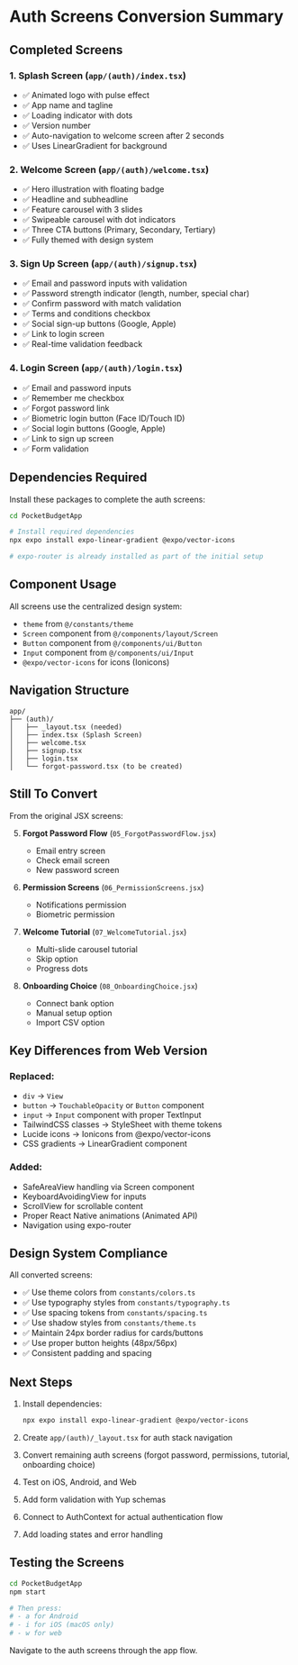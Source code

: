 # Auth Screens Conversion Summary

## Completed Screens

### 1. Splash Screen (`app/(auth)/index.tsx`)
- ✅ Animated logo with pulse effect
- ✅ App name and tagline
- ✅ Loading indicator with dots
- ✅ Version number
- ✅ Auto-navigation to welcome screen after 2 seconds
- ✅ Uses LinearGradient for background

### 2. Welcome Screen (`app/(auth)/welcome.tsx`)
- ✅ Hero illustration with floating badge
- ✅ Headline and subheadline
- ✅ Feature carousel with 3 slides
- ✅ Swipeable carousel with dot indicators
- ✅ Three CTA buttons (Primary, Secondary, Tertiary)
- ✅ Fully themed with design system

### 3. Sign Up Screen (`app/(auth)/signup.tsx`)
- ✅ Email and password inputs with validation
- ✅ Password strength indicator (length, number, special char)
- ✅ Confirm password with match validation
- ✅ Terms and conditions checkbox
- ✅ Social sign-up buttons (Google, Apple)
- ✅ Link to login screen
- ✅ Real-time validation feedback

### 4. Login Screen (`app/(auth)/login.tsx`)
- ✅ Email and password inputs
- ✅ Remember me checkbox
- ✅ Forgot password link
- ✅ Biometric login button (Face ID/Touch ID)
- ✅ Social login buttons (Google, Apple)
- ✅ Link to sign up screen
- ✅ Form validation

## Dependencies Required

Install these packages to complete the auth screens:

```bash
cd PocketBudgetApp

# Install required dependencies
npx expo install expo-linear-gradient @expo/vector-icons

# expo-router is already installed as part of the initial setup
```

## Component Usage

All screens use the centralized design system:
- `theme` from `@/constants/theme`
- `Screen` component from `@/components/layout/Screen`
- `Button` component from `@/components/ui/Button`
- `Input` component from `@/components/ui/Input`
- `@expo/vector-icons` for icons (Ionicons)

## Navigation Structure

```
app/
├── (auth)/
│   ├── _layout.tsx (needed)
│   ├── index.tsx (Splash Screen)
│   ├── welcome.tsx
│   ├── signup.tsx
│   ├── login.tsx
│   └── forgot-password.tsx (to be created)
```

## Still To Convert

From the original JSX screens:

5. **Forgot Password Flow** (`05_ForgotPasswordFlow.jsx`)
   - Email entry screen
   - Check email screen
   - New password screen

6. **Permission Screens** (`06_PermissionScreens.jsx`)
   - Notifications permission
   - Biometric permission

7. **Welcome Tutorial** (`07_WelcomeTutorial.jsx`)
   - Multi-slide carousel tutorial
   - Skip option
   - Progress dots

8. **Onboarding Choice** (`08_OnboardingChoice.jsx`)
   - Connect bank option
   - Manual setup option
   - Import CSV option

## Key Differences from Web Version

### Replaced:
- `div` → `View`
- `button` → `TouchableOpacity` or `Button` component
- `input` → `Input` component with proper TextInput
- TailwindCSS classes → StyleSheet with theme tokens
- Lucide icons → Ionicons from @expo/vector-icons
- CSS gradients → LinearGradient component

### Added:
- SafeAreaView handling via Screen component
- KeyboardAvoidingView for inputs
- ScrollView for scrollable content
- Proper React Native animations (Animated API)
- Navigation using expo-router

## Design System Compliance

All converted screens:
- ✅ Use theme colors from `constants/colors.ts`
- ✅ Use typography styles from `constants/typography.ts`
- ✅ Use spacing tokens from `constants/spacing.ts`
- ✅ Use shadow styles from `constants/theme.ts`
- ✅ Maintain 24px border radius for cards/buttons
- ✅ Use proper button heights (48px/56px)
- ✅ Consistent padding and spacing

## Next Steps

1. Install dependencies:
   ```bash
   npx expo install expo-linear-gradient @expo/vector-icons
   ```

2. Create `app/(auth)/_layout.tsx` for auth stack navigation

3. Convert remaining auth screens (forgot password, permissions, tutorial, onboarding choice)

4. Test on iOS, Android, and Web

5. Add form validation with Yup schemas

6. Connect to AuthContext for actual authentication flow

7. Add loading states and error handling

## Testing the Screens

```bash
cd PocketBudgetApp
npm start

# Then press:
# - a for Android
# - i for iOS (macOS only)
# - w for web
```

Navigate to the auth screens through the app flow.
